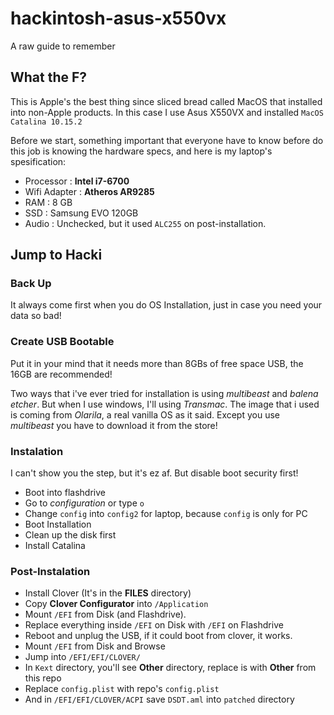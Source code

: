 # hackintosh-asus-x550vx
A raw guide to remember

## What the F?
This is Apple's the best thing since sliced bread called MacOS that installed into non-Apple products.
In this case I use Asus X550VX and installed `MacOS Catalina 10.15.2`

Before we start, something important that everyone have to know before do this job is knowing the hardware specs, and here is my laptop's spesification:
* Processor : **Intel i7-6700**
* Wifi Adapter : **Atheros AR9285**
* RAM : 8 GB
* SSD : Samsung EVO 120GB
* Audio : Unchecked, but it used `ALC255` on post-installation.

## Jump to Hacki
### Back Up
It always come first when you do OS Installation, just in case you need your data so bad!

### Create USB Bootable
Put it in your mind that it needs more than 8GBs of free space USB, the 16GB are recommended!

Two ways that i've ever tried for installation is using *multibeast* and *balena etcher*. But when I use windows, I'll using *Transmac*.
The image that i used is coming from *Olarila*, a real vanilla OS as it said. Except you use *multibeast* you have to download it from the store!

### Instalation
I can't show you the step, but it's ez af. But disable boot security first!
* Boot into flashdrive
* Go to *configuration* or type `o`
* Change `config` into `config2` for laptop, because `config` is only for PC
* Boot Installation
* Clean up the disk first
* Install Catalina

### Post-Instalation
* Install Clover (It's in the **FILES** directory)
* Copy **Clover Configurator** into `/Application`
* Mount `/EFI` from Disk (and Flashdrive).
* Replace everything inside `/EFI` on Disk with `/EFI` on Flashdrive
* Reboot and unplug the USB, if it could boot from clover, it works.
* Mount `/EFI` from Disk and Browse
* Jump into `/EFI/EFI/CLOVER/`
* In `Kext` directory, you'll see **Other** directory, replace is with **Other** from this repo
* Replace `config.plist` with repo's `config.plist`
* And in `/EFI/EFI/CLOVER/ACPI` save `DSDT.aml` into `patched` directory
